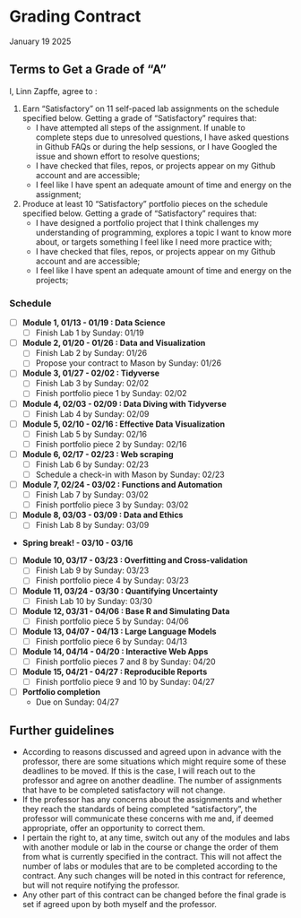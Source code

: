 Grading Contract
================
January 19 2025

<!--- How to use this Rmarkdown document
The text above this comment is the YAML header. Change the variables under "params" into what is relevant for you and your situation. In cases where there are choices, you have to choose one of those choices. Make sure you spell your parameter the same was as one of the choices and also have the same capital or small letters.
&#10;The parameters that you have specified in the YAML header will be used in the rest of the code to change out place holders.
&#10;The gray boxes are r code. Since there is a "include = FALSE" command in the header of each code block, the code itself will be ran and used to produce the rest of the document. However, the code itself will not show up when you render/knit the document.
&#10;The first code chunk sets the number of labs and portfolio projects you need, based on what grade you are writing the contract for. You should double check that this number is the same as what is currently stated in the syllabus as being the requirement for that grade. The second code chunk defines some variables we need and the list with the topics for the modules. Double-check that all the modules that are currently available are in that list. If not, feel free to change that. The third code chunk defines a function that takes in some parameters (information you give it) and turns that into a string we use in the contract, for example with the relevant module names and dates.
-->
<!--- The next part here is the text that will actually be displayed in the document. The #, ##, or ### before some text indicates that this is a header. The number of "#"'s correspond to the level of the heading. So, # Heading will be in a bigger font than ## Header.
&#10;The text that consists of "tick"r text"tick" (I can't actually write it with the ticks here, as that would have been interpreted by r as code to run) is in-line r code. It will run the r code and the output will be pasted there in the text when you render/knit the document. Any call to params$[input parameter here] calls the parameter you inputted in the YAML header. So, for example, if you put in A as a grade, the string below will produce a text stating "Terms to Get a Grade of "A"".
The r codes with the parameters should paste the value or text that you need. If it seems wrong, double-check that you put in the right parameter (e.g. didn't misspell something). 
&#10;There is also some code that calls a function called string_details. This is the function we defined (made) earlier to make the strings we need. The parameters (values) we put in the parameter when calling the function determines what we get from it.
&#10;Read over the text for the contract and change or add anything you want to change.
-->

## Terms to Get a Grade of “A”

I, Linn Zapffe, agree to :

1)  Earn “Satisfactory” on 11 self-paced lab assignments on the schedule
    specified below. Getting a grade of “Satisfactory” requires that:
    - I have attempted all steps of the assignment. If unable to  
      complete steps due to unresolved questions, I have asked questions
      in Github FAQs or during the help sessions, or I have Googled the
      issue and shown effort to resolve questions;
    - I have checked that files, repos, or projects appear on my Github
      account and are accessible;
    - I feel like I have spent an adequate amount of time and energy on
      the assignment;
2)  Produce at least 10 “Satisfactory” portfolio pieces on the schedule
    specified below. Getting a grade of “Satisfactory” requires that:
    - I have designed a portfolio project that I think challenges my
      understanding of programming, explores a topic I want to know more
      about, or targets something I feel like I need more practice with;
    - I have checked that files, repos, or projects appear on my Github
      account and are accessible;
    - I feel like I have spent an adequate amount of time and energy on
      the projects;

### Schedule

- [ ] **Module 1, 01/13 - 01/19 : Data Science**
  - [ ] Finish Lab 1 by Sunday: 01/19
- [ ] **Module 2, 01/20 - 01/26 : Data and Visualization**
  - [ ] Finish Lab 2 by Sunday: 01/26
  - [ ] Propose your contract to Mason by Sunday: 01/26
- [ ] **Module 3, 01/27 - 02/02 : Tidyverse**
  - [ ] Finish Lab 3 by Sunday: 02/02
  - [ ] Finish portfolio piece 1 by Sunday: 02/02
- [ ] **Module 4, 02/03 - 02/09 : Data Diving with Tidyverse**
  - [ ] Finish Lab 4 by Sunday: 02/09
- [ ] **Module 5, 02/10 - 02/16 : Effective Data Visualization**
  - [ ] Finish Lab 5 by Sunday: 02/16
  - [ ] Finish portfolio piece 2 by Sunday: 02/16
- [ ] **Module 6, 02/17 - 02/23 : Web scraping**
  - [ ] Finish Lab 6 by Sunday: 02/23
  - [ ] Schedule a check-in with Mason by Sunday: 02/23
- [ ] **Module 7, 02/24 - 03/02 : Functions and Automation**
  - [ ] Finish Lab 7 by Sunday: 03/02
  - [ ] Finish portfolio piece 3 by Sunday: 03/02
- [ ] **Module 8, 03/03 - 03/09 : Data and Ethics**
  - [ ] Finish Lab 8 by Sunday: 03/09
- **Spring break! - 03/10 - 03/16**
- [ ] **Module 10, 03/17 - 03/23 : Overfitting and Cross-validation**
  - [ ] Finish Lab 9 by Sunday: 03/23
  - [ ] Finish portfolio piece 4 by Sunday: 03/23
- [ ] **Module 11, 03/24 - 03/30 : Quantifying Uncertainty**
  - [ ] Finish Lab 10 by Sunday: 03/30
- [ ] **Module 12, 03/31 - 04/06 : Base R and Simulating Data**
  - [ ] Finish portfolio piece 5 by Sunday: 04/06
- [ ] **Module 13, 04/07 - 04/13 : Large Language Models**
  - [ ] Finish portfolio piece 6 by Sunday: 04/13
- [ ] **Module 14, 04/14 - 04/20 : Interactive Web Apps**
  - [ ] Finish portfolio pieces 7 and 8 by Sunday: 04/20
- [ ] **Module 15, 04/21 - 04/27 : Reproducible Reports**
  - [ ] Finish portfolio piece 9 and 10 by Sunday: 04/27
- [ ] **Portfolio completion**
  - Due on Sunday: 04/27

## Further guidelines

- According to reasons discussed and agreed upon in advance with the
  professor, there are some situations which might require some of these
  deadlines to be moved. If this is the case, I will reach out to the
  professor and agree on another deadline. The number of assignments
  that have to be completed satisfactory will not change.
- If the professor has any concerns about the assignments and whether
  they reach the standards of being completed “satisfactory”, the
  professor will communicate these concerns with me and, if deemed
  appropriate, offer an opportunity to correct them.
- I pertain the right to, at any time, switch out any of the modules and
  labs with another module or lab in the course or change the order of
  them from what is currently specified in the contract. This will not
  affect the number of labs or modules that are to be completed
  according to the contract. Any such changes will be noted in this
  contract for reference, but will not require notifying the professor.
- Any other part of this contract can be changed before the final grade
  is set if agreed upon by both myself and the professor.

<!--- Now, I suggest that you knit the document. You can do this by pushing the "Knit" button with a blue yarn ball above this screen in Rmarkdown. To see the changes, push it to Github and look at the file there. If you feel more advanced, you can also change the output type to a html document in the YAML header. However, note that this will mess up some of the formatting, so I suggest to only do this temporarily while messing with the document and then switching back to the Github document type.
&#10;When looking at your knitted document, you will now see the standard schedule based on the dates and information you put in as parameters in the YAML header. There are a few things I suggest you look over and change as it fits you:
&#10;- There are currently mode modules than there are weeks in the semester. That means that you can't get through all the modules. If you want, you can switch out any of the modules in the contract with another module. The module is determined based on the number inputted as the third parameter in the string_details function. For example, in the following code "string_details(monday_week_one, 11, 12, modules_list)", the module number would be 12. If you are wondering what module module 12 is, you can go to the code block that defines the list "module_list" and count. Module 12 would be the topic that corresponds to the 12th topic in that list.
&#10;- In addition, there are also more labs that what is required to get an "A". You can therefore also change which labs you are doing. This is just written in the standard text (not code) in the contract, so to do that, simple remove the line with the lab you don't want and add it somewhere else, changing out the lab number. For example, if you do not want to do lab 10, delete the line stating "- [ ] Finish Lab 10 by Sunday:
03/30" and add this, switching out the lab number with another lab you want to do and any other parameteres that need to be adjusted, under the relevant module.
&#10;- You can move around when to do labs and any of the other things that have to be done. You can do this simply by copy pasting the text and code associated with it and move it around. For example, if you know that you have a busy week one week, you might want to move any portfolio project deadlines to the following week. Do for example look at when your thesis is due and see whether you want to keep the time around then more open.
&#10;- Look over when spring break is and move any assignments to other weeks (unless you want deadlines during spring break)
&#10;- As you finish assignments or modules, you can mark them with a check. The "[ ]" indicates an empty check box, while "[x]" indicates a checked box.
&#10;When you are done with the edits to the contract, you can knit it again, push it to Github, and look over it to see that everything looks good. -->
<!--- This contract is adapted from Annie Somerville's contract https://github.com/anniehsom -->
